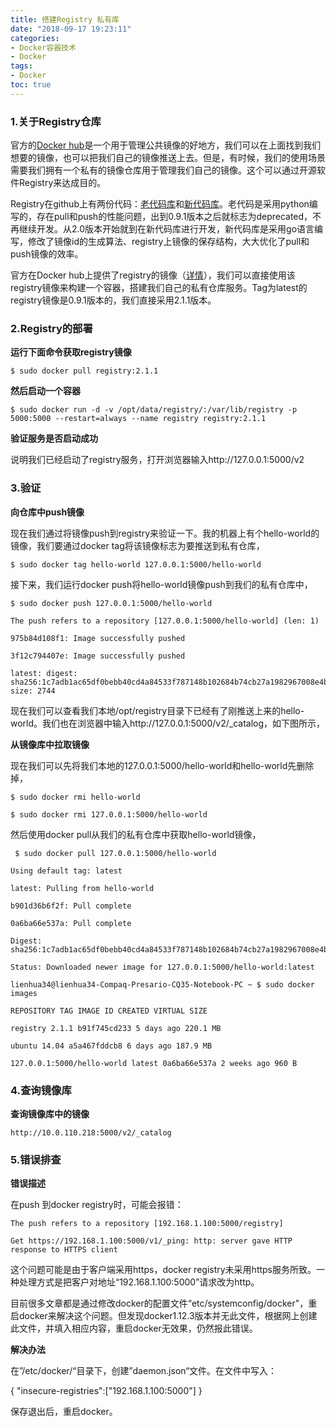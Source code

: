 ```yaml
---
title: 搭建Registry 私有库
date: "2018-09-17 19:23:11"
categories:
- Docker容器技术
- Docker
tags:
- Docker
toc: true
---
```


### **1.关于Registry仓库**

官方的[Docker hub](https://hub.docker.com/)是一个用于管理公共镜像的好地方，我们可以在上面找到我们想要的镜像，也可以把我们自己的镜像推送上去。但是，有时候，我们的使用场景需要我们拥有一个私有的镜像仓库用于管理我们自己的镜像。这个可以通过开源软件Registry来达成目的。

 Registry在github上有两份代码：[老代码库](https://github.com/docker/docker-registry)和[新代码库](https://github.com/docker/distribution)。老代码是采用python编写的，存在pull和push的性能问题，出到0.9.1版本之后就标志为deprecated，不再继续开发。从2.0版本开始就到在新代码库进行开发，新代码库是采用go语言编写，修改了镜像id的生成算法、registry上镜像的保存结构，大大优化了pull和push镜像的效率。

 官方在Docker hub上提供了registry的镜像（[详情](https://hub.docker.com/_/registry/)），我们可以直接使用该registry镜像来构建一个容器，搭建我们自己的私有仓库服务。Tag为latest的registry镜像是0.9.1版本的，我们直接采用2.1.1版本。

<!-- more -->
### 2.Registry的部署

**运行下面命令获取registry镜像**

```shell
$ sudo docker pull registry:2.1.1
```

**然后启动一个容器**

```shell
$ sudo docker run -d -v /opt/data/registry/:/var/lib/registry -p 5000:5000 --restart=always --name registry registry:2.1.1
```

**验证服务是否启动成功**

说明我们已经启动了registry服务，打开浏览器输入http://127.0.0.1:5000/v2

### 3.验证

**向仓库中push镜像**

现在我们通过将镜像push到registry来验证一下。我的机器上有个hello-world的镜像，我们要通过docker tag将该镜像标志为要推送到私有仓库，

```shell
$ sudo docker tag hello-world 127.0.0.1:5000/hello-world
```

接下来，我们运行docker push将hello-world镜像push到我们的私有仓库中，

```shell
$ sudo docker push 127.0.0.1:5000/hello-world
```

```
The push refers to a repository [127.0.0.1:5000/hello-world] (len: 1)

975b84d108f1: Image successfully pushed

3f12c794407e: Image successfully pushed

latest: digest: sha256:1c7adb1ac65df0bebb40cd4a84533f787148b102684b74cb27a1982967008e4b size: 2744
```

现在我们可以查看我们本地/opt/registry目录下已经有了刚推送上来的hello-world。我们也在浏览器中输入http://127.0.0.1:5000/v2/_catalog，如下图所示，

 

**从镜像库中拉取镜像**

现在我们可以先将我们本地的127.0.0.1:5000/hello-world和hello-world先删除掉，

```shell
$ sudo docker rmi hello-world

$ sudo docker rmi 127.0.0.1:5000/hello-world
```

然后使用docker pull从我们的私有仓库中获取hello-world镜像，

```shell
 $ sudo docker pull 127.0.0.1:5000/hello-world
```

```
Using default tag: latest

latest: Pulling from hello-world

b901d36b6f2f: Pull complete

0a6ba66e537a: Pull complete

Digest: sha256:1c7adb1ac65df0bebb40cd4a84533f787148b102684b74cb27a1982967008e4b

Status: Downloaded newer image for 127.0.0.1:5000/hello-world:latest

lienhua34@lienhua34-Compaq-Presario-CQ35-Notebook-PC ~ $ sudo docker images

REPOSITORY TAG IMAGE ID CREATED VIRTUAL SIZE

registry 2.1.1 b91f745cd233 5 days ago 220.1 MB

ubuntu 14.04 a5a467fddcb8 6 days ago 187.9 MB

127.0.0.1:5000/hello-world latest 0a6ba66e537a 2 weeks ago 960 B
```

### 4.查询镜像库

**查询镜像库中的镜像**

```shell
http://10.0.110.218:5000/v2/_catalog
```

### 5.错误排查

**错误描述**

在push 到docker registry时，可能会报错：

```
The push refers to a repository [192.168.1.100:5000/registry]

Get https://192.168.1.100:5000/v1/_ping: http: server gave HTTP response to HTTPS client
```

这个问题可能是由于客户端采用https，docker registry未采用https服务所致。一种处理方式是把客户对地址“192.168.1.100:5000”请求改为http。

目前很多文章都是通过修改docker的配置文件“etc/systemconfig/docker"，重启docker来解决这个问题。但发现docker1.12.3版本并无此文件，根据网上创建此文件，并填入相应内容，重启docker无效果，仍然报此错误。

 **解决办法**

在”/etc/docker/“目录下，创建”daemon.json“文件。在文件中写入：

{ "insecure-registries":["192.168.1.100:5000"] }

保存退出后，重启docker。

